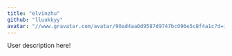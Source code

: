 ```yaml
---
title: "elvinzhu"
github: "lluukkyy"
avatar: "//www.gravatar.com/avatar/90ad4aa0d9587d9747bc096e5c8f4a1c?d=identicon"
---
```


User description here!
